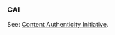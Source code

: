 ### CAI

<p class="c8"><span>See: </span><span class="c2"><a class="c3" href="#h.9jxxi75k6blt">Content Authenticity Initiative</a></span><span class="c0">.</span></p>